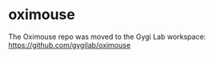 # oximouse

The Oximouse repo was moved to the Gygi Lab workspace: https://github.com/gygilab/oximouse
